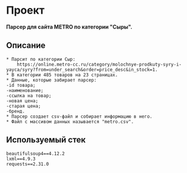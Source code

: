 # Проект
__Парсер для сайта METRO по категории "Сыры".__
## Описание
```
* Парсит по категории Сыр: 
    https://online.metro-cc.ru/category/molochnye-prodkuty-syry-i-yayca/syry?from=under_search&order=price_desc&in_stock=1.
* В категории 485 товаров на 23 страницах.
* Данные, которые забирает парсер:
-id товара;
-наименование;
-ссылка на товар;
-новая цена;
-старая цена;
-бренд.
* Парсер создает csv-файл и собирает информацию в него.
* Файл с массивом данных называется "metro.csv".
```
## Используемый стек
```
beautifulsoup4==4.12.2
lxml==4.9.3
requests==2.31.0
```

